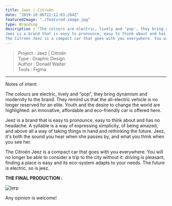 ```yaml
---
title: Jeez | Citroën
date: "2019-10-06T22:12:03.284Z"
featuredImage: "./featured-image.jpg"
type: Branding
description : "The colours are electric, lively and 'pop', they bring dynamism and modernity to the brand. They remind us that the all-electric vehicle is no longer reserved for an elite. Youth and the desire to change the world are highlighted: an innovative, affordable and eco-friendly car is offered here.
Jeez is a brand that is easy to pronounce, easy to think about and has no headache. A syllable is a way of expressing simplicity, of being amazed, and above all a way of taking things in hand and rethinking the future. Jeez, it's both the sound you hear when she passes by, and what you think when you see her.
The Citroën Jeez is a compact car that goes with you everywhere. You will no longer be able to consider a trip to the city without it: driving is pleasant, finding a place is easy and its eco-system adapts to your needs. The future is electric, so is jeez."
---
```

>Project : Jeez | Citroën<br>
>Type : Graphic Design<br>
>Author : Donaël Walter<br>
>Tools : Figma
----------------------------------------------------------

<div class="introP">
    Notes of intent

The colours are electric, lively and "pop", they bring dynamism and modernity to the brand. They remind us that the all-electric vehicle is no longer reserved for an elite. Youth and the desire to change the world are highlighted: an innovative, affordable and eco-friendly car is offered here.

Jeez is a brand that is easy to pronounce, easy to think about and has no headache. A syllable is a way of expressing simplicity, of being amazed, and above all a way of taking things in hand and rethinking the future. Jeez, it's both the sound you hear when she passes by, and what you think when you see her.

The Citroën Jeez is a compact car that goes with you everywhere. You will no longer be able to consider a trip to the city without it: driving is pleasant, finding a place is easy and its eco-system adapts to your needs. The future is electric, so is jeez.
</div>

**THE FINAL PRODUCTION :**

![lerp](./brand-book.png)

Any opinion is welcome! 